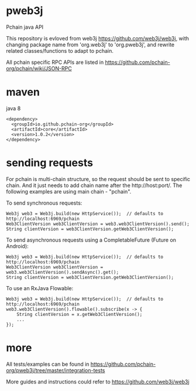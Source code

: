 # pweb3j
Pchain java API

This repository is evloved from web3j https://github.com/web3j/web3j, with changing package name from 'org.web3j' to 'org.pweb3j', and rewrite related classes/functions to adapt to pchain.

All pchain specific RPC APIs are listed in https://github.com/pchain-org/pchain/wiki/JSON-RPC

# maven

java 8

    <dependency>
      <groupId>io.github.pchain-org</groupId>
      <artifactId>core</artifactId>
      <version>1.0.2</version>
    </dependency>

# sending requests

For pchain is multi-chain structure, so the request should be sent to specific chain. And it just needs to add chain name after the http://host:port/. The following examples are using main chain - "pchain".

To send synchronous requests:

    Web3j web3 = Web3j.build(new HttpService());  // defaults to http://localhost:6969/pchain
    Web3ClientVersion web3ClientVersion = web3.web3ClientVersion().send();
    String clientVersion = web3ClientVersion.getWeb3ClientVersion();

To send asynchronous requests using a CompletableFuture (Future on Android):

    Web3j web3 = Web3j.build(new HttpService());  // defaults to http://localhost:6969/pchain
    Web3ClientVersion web3ClientVersion = web3.web3ClientVersion().sendAsync().get();
    String clientVersion = web3ClientVersion.getWeb3ClientVersion();

To use an RxJava Flowable:

    Web3j web3 = Web3j.build(new HttpService());  // defaults to http://localhost:6969/pchain
    web3.web3ClientVersion().flowable().subscribe(x -> {
        String clientVersion = x.getWeb3ClientVersion();
        ...
    });

# more

All tests/examples can be found in https://github.com/pchain-org/pweb3j/tree/master/integration-tests

More guides and instructions could refer to https://github.com/web3j/web3j
